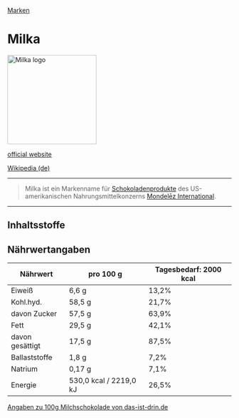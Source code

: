 [Marken](../marken.html)   

# Milka

<img src="https://upload.wikimedia.org/wikipedia/commons/1/16/Milka_Logo.svg" height="200" alt="Milka logo">

[official website](http://www.milka.de/)

[Wikipedia (de)](https://de.wikipedia.org/wiki/Milka_(Marke))

---

> Milka ist ein Markenname für [Schokoladenprodukte](../nahrung/schokolade.html) des US-amerikanischen Nahrungsmittelkonzerns [Mondelēz International](../konzerne/mondelez_international.html).  
---

## Inhaltsstoffe

## Nährwertangaben

| Nährwert | pro 100 g  | Tagesbedarf: 2000 kcal |
|---	|---	|---	|
|Eiweiß   	| 6,6 g   	| 13,2%   	|
|Kohl.hyd.   	|58,5 g |	21,7%   	|
|davon Zucker   	|57,5 g   	|   	63,9% 	|
|Fett   	| 29,5 g  	|   	42,1% 	|
|davon gesättigt   	| 17,5 g 	  	|   87,5%	|
|Ballaststoffe   	|  1,8 g 	 	| 7,2%  	|
|Natrium   	| 0,17 g 	  	| 7,1%  	|
|Energie   	|530,0 kcal / 2219,0 kJ 	   	| 26,5%  	|

[Angaben zu 100g Milchschokolade von das-ist-drin.de](http://das-ist-drin.de/Milka-Alpenmilch-100-g--416351/)
